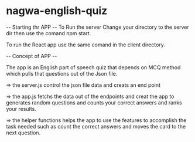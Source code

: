 # nagwa-english-quiz

-- Starting thr APP --
 To Run the server Change your directory to the server dir then use the comand npm start.
 
 To run the React app use the same comand in the client directory.
 
 -- Concept of APP --
 
 The app is an English part of speech quiz that depends on MCQ method which pulls that questions out of the Json file.
 
=> the server.js control the json file data and creats an end point 

=> the app.js fetchs the data out of the endpoints and creat the app to generates random questions and counts your correct answers and ranks your results.

=> the helper functions helps the app to use the features to accomplish the task needed such as count the correct answers and moves the card to the next question.


